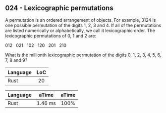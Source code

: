 024 - Lexicographic permutations
--------------------------------

A permutation is an ordered arrangement of objects. For example, 3124 is one
possible permutation of the digits 1, 2, 3 and 4. If all of the permutations
are listed numerically or alphabetically, we call it lexicographic order. The
lexicographic permutations of 0, 1 and 2 are:

012   021   102   120   201   210

What is the millionth lexicographic permutation of the digits 0, 1, 2, 3, 4, 5,
6, 7, 8 and 9?

Language | LoC
--- | :---:
Rust | 20

Language | aTime | aTime
--- | :---: | :---:
Rust | 1.46 ms | 100%

